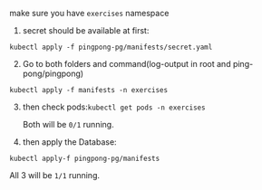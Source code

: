 make sure you have `exercises` namespace

1. secret should be available at first:

```kubectl apply -f pingpong-pg/manifests/secret.yaml```

2. Go to both folders and command(log-output in root and ping-pong/pingpong)

```kubectl apply -f manifests -n exercises```

3. then check pods:```kubectl get pods -n exercises```

   Both will be `0/1` running.

4. then apply the Database:

```kubectl apply-f pingpong-pg/manifests```

  All 3 will be `1/1` running.
